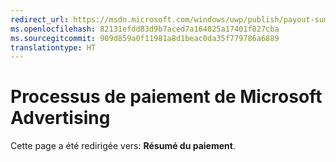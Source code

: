 ```yaml
---
redirect_url: https://msdn.microsoft.com/windows/uwp/publish/payout-summary
ms.openlocfilehash: 82131efdd83d9b7aced7a164025a17401f827cba
ms.sourcegitcommit: 909d859a0f11981a8d1beac0da35f779786a6889
translationtype: HT
---
```

# <a name="microsoft-advertising-payment-process"></a>Processus de paiement de Microsoft Advertising

Cette page a été redirigée vers: **Résumé du paiement**.
